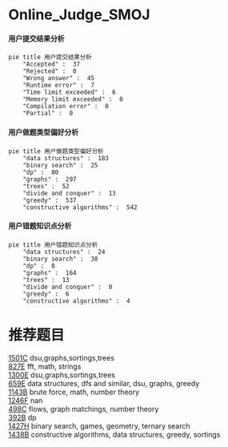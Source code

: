 # Online_Judge_SMOJ

<!-- tabs:start -->



#### **用户提交结果分析**

```mermaid
pie title 用户提交结果分析
    "Accepted" :  37
    "Rejected" :  0
    "Wrong answer" :  45
    "Runtime error" :  7
    "Time limit exceeded" :  6
    "Memory limit exceeded" :  0
    "Compilation error" :  0
    "Partial" :  0
```

#### **用户做题类型偏好分析**

```mermaid
pie title 用户做题类型偏好分析
    "data structures" :  183
    "binary search" :  25
    "dp" :  80
    "graphs" :  297
    "trees" :  52
    "divide and conquer" :  13
    "greedy" :  537
    "constructive algorithms" :  542
```
#### **用户错题知识点分析**

```mermaid
pie title 用户错题知识点分析
    "data structures" :  24
    "binary search" :  38
    "dp" :  8
    "graphs" :  164
    "trees" :  13
    "divide and conquer" :  0
    "greedy" :  6
    "constructive algorithms" :  4
```



<!-- tabs:end -->
# 推荐题目
[1501C](https://codeforces.com/contest/1501/problem/C)		dsu,graphs,sortings,trees		  
[827E](https://codeforces.com/contest/827/problem/E)		fft,
                        math,
                        strings		  
[1300E](https://codeforces.com/contest/1300/problem/E)		dsu,graphs,sortings,trees		  
[659E](https://codeforces.com/contest/659/problem/E)		data structures,
                        dfs and similar,
                        dsu,
                        graphs,
                        greedy		  
[1143B](https://codeforces.com/contest/1143/problem/B)		brute force,
                        math,
                        number theory		  
[1246F](https://codeforces.com/contest/1246/problem/F)		nan		  
[498C](https://codeforces.com/contest/498/problem/C)		flows,
                        graph matchings,
                        number theory		  
[392B](https://codeforces.com/contest/392/problem/B)		dp		  
[1427H](https://codeforces.com/contest/1427/problem/H)		binary search,
                        games,
                        geometry,
                        ternary search		  
[1438B](https://codeforces.com/contest/1438/problem/B)		constructive algorithms,
                        data structures,
                        greedy,
                        sortings		  
